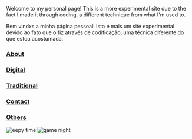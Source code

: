 Welcome to my personal page! This is a more experimental site due to the fact I made it through coding, a different technique from what I'm used to.

Bem vindxs a minha página pessoal! Isto é mais um site experimental devido ao fato que o fiz através de codificação, uma técnica diferente do que estou acostumada.

### [About](About/index.md)

### [Digital](digital/index.md)

### [Traditional](traditional/index.md)

### [Contact](Contact/index.md)

### [Others](Others/index.md)

![eepy time](https://github.com/Yohen-SPA/Yohen-SPA.github.io/assets/162649023/0d785814-b81a-4551-88d3-4b0ce97cc958)
![game night](https://github.com/Yohen-SPA/Yohen-SPA.github.io/assets/162649023/a76cd7d4-b306-44fd-acdb-926126fbad85)
